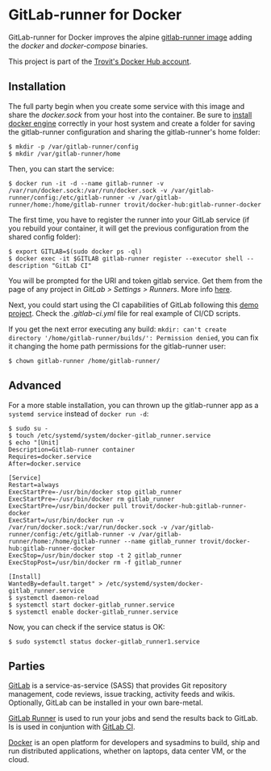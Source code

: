 # GitLab-runner for Docker

GitLab-runner for Docker improves the alpine [gitlab-runner image](https://hub.docker.com/r/gitlab/gitlab-runner/) 
adding the *docker* and *docker-compose* binaries.

This project is part of the [Trovit's Docker Hub account](https://hub.docker.com/r/trovit/).

## Installation

The full party begin when you create some service with this image and share the *docker.sock* from your host into the container. 
Be sure to [install docker engine](https://docs.docker.com/engine/installation/) correctly in your host system and create 
a folder for saving the gitlab-runner configuration and sharing the gitlab-runner's home folder:

```
$ mkdir -p /var/gitlab-runner/config
$ mkdir /var/gitlab-runner/home
```

Then, you can start the service:

```
$ docker run -it -d --name gitlab-runner -v /var/run/docker.sock:/var/run/docker.sock -v /var/gitlab-runner/config:/etc/gitlab-runner -v /var/gitlab-runner/home:/home/gitlab-runner trovit/docker-hub:gitlab-runner-docker
```

The first time, you have to register the runner into your GitLab service (if you rebuild your container, it will get the 
previous configuration from the shared config folder):

```
$ export GITLAB=$(sudo docker ps -ql)
$ docker exec -it $GITLAB gitlab-runner register --executor shell --description "GitLab CI"
```

You will be prompted for the URI and token gitlab service. Get them from the page of any project in *GitLab > Settings > Runners*. 
More info [here](https://docs.gitlab.com/ce/user/project/new_ci_build_permissions_model.html).

Next, you could start using the CI capabilities of GitLab following this [demo project](https://github.com/jorge07/ddd-playground/). 
Check the *.gitlab-ci.yml* file for real example of CI/CD scripts.

If you get the next error executing any build: `mkdir: can't create directory '/home/gitlab-runner/builds/': Permission denied`, you can fix it changing the home path permissions for the gitlab-runner user:

```
$ chown gitlab-runner /home/gitlab-runner/
```

## Advanced

For a more stable installation, you can thrown up the gitlab-runner app as a `systemd service` instead of `docker run -d`:

```
$ sudo su -
$ touch /etc/systemd/system/docker-gitlab_runner.service
$ echo "[Unit]
Description=Gitlab-runner container
Requires=docker.service
After=docker.service

[Service]
Restart=always
ExecStartPre=-/usr/bin/docker stop gitlab_runner
ExecStartPre=-/usr/bin/docker rm gitlab_runner
ExecStartPre=/usr/bin/docker pull trovit/docker-hub:gitlab-runner-docker
ExecStart=/usr/bin/docker run -v /var/run/docker.sock:/var/run/docker.sock -v /var/gitlab-runner/config:/etc/gitlab-runner -v /var/gitlab-runner/home:/home/gitlab-runner --name gitlab_runner trovit/docker-hub:gitlab-runner-docker
ExecStop=/usr/bin/docker stop -t 2 gitlab_runner
ExecStopPost=/usr/bin/docker rm -f gitlab_runner

[Install]
WantedBy=default.target" > /etc/systemd/system/docker-gitlab_runner.service
$ systemctl daemon-reload
$ systemctl start docker-gitlab_runner.service
$ systemctl enable docker-gitlab_runner.service
```

Now, you can check if the service status is OK:

```
$ sudo systemctl status docker-gitlab_runner1.service
```

## Parties

[GitLab](https://about.gitlab.com/) is a service-as-service (SASS) that provides Git repository management, code reviews, issue 
tracking, activity feeds and wikis. Optionally, GitLab can be installed in your own bare-metal.

[GitLab Runner](https://docs.gitlab.com/runner/) is used to run your jobs and send the results back to GitLab. Is is used
in conjuntion with [GitLab CI](https://about.gitlab.com/gitlab-ci/).

[Docker](https://www.docker.com/) is an open platform for developers and sysadmins to build, ship and run distributed applications,
whether on laptops, data center VM, or the cloud.

